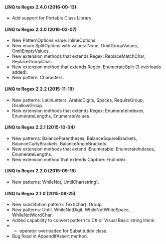 #### LINQ to Regex 2.4.0 (2016-09-13)

* Add support for Portable Class Library

#### LINQ to Regex 2.3.0 (2016-02-07)

* New PatternOptions value: InlineOptions.
* New enum SplitOptions with values: None, OmitGroupValues, OmitEmptyValues.
* New extension methods that extends Regex: ReplaceMatchChar, ReplaceGroupChar.
* New extension method that extends Regex: EnumerateSplit (3 overloads added).
* New pattern: Characters.

#### LINQ to Regex 2.2.2 (2015-11-19)

* New patterns: LatinLetters, ArabicDigits, Spaces, RequireGroup, DisallowGroup.
* New extension methods that extends Regex: EnumerateIndexes, EnumerateLengths, EnumerateValues.

#### LINQ to Regex 2.2.1 (2015-10-04)

* New patterns: BalanceParentheses, BalanceSquareBrackets, BalanceCurlyBrackets, BalanceAngleBrackets.
* New extension methods that extend IEnumerable<Capture>: EnumerateIndexes, EnumerateLengths.
* New extension method that extends Capture: EndIndex.

#### LINQ to Regex 2.2.0 (2015-09-15)

* New patterns: WhileNot, UntilChar(string).

#### LINQ to Regex 2.1.0 (2015-08-25)

* New substitution pattern: Text(char), Group.
* New patterns: Until, WhileNotDigit, WhileNotWhiteSpace, WhileNotWordChar.
* Added capability to convert pattern to C# or Visual Basic string literal.
* + operator overloaded for Substitution class.
* Bug fixed in AppendIfAssert method.
